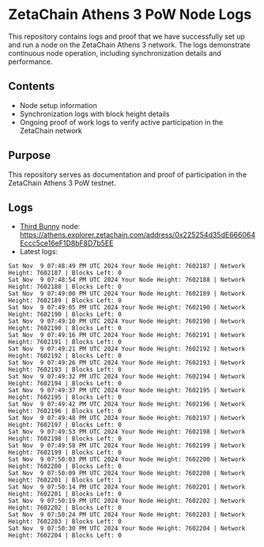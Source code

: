 # ZetaChain Athens 3 PoW Node Logs
This repository contains logs and proof that we have successfully set up and run a node on the ZetaChain Athens 3 network. The logs demonstrate continuous node operation, including synchronization details and performance.

## Contents
- Node setup information
- Synchronization logs with block height details
- Ongoing proof of work logs to verify active participation in the ZetaChain network

## Purpose
This repository serves as documentation and proof of participation in the ZetaChain Athens 3 PoW testnet.

## Logs

- [Third Bunny](https://thirdbunny.xyz/) node: https://athens.explorer.zetachain.com/address/0x225254d35dE666064Eccc5ce16eF1D8bF8D7b5EE
- Latest logs:
```
Sat Nov  9 07:48:49 PM UTC 2024 Your Node Height: 7602187 | Network Height: 7602187 | Blocks Left: 0
Sat Nov  9 07:48:54 PM UTC 2024 Your Node Height: 7602188 | Network Height: 7602188 | Blocks Left: 0
Sat Nov  9 07:49:00 PM UTC 2024 Your Node Height: 7602189 | Network Height: 7602189 | Blocks Left: 0
Sat Nov  9 07:49:05 PM UTC 2024 Your Node Height: 7602190 | Network Height: 7602190 | Blocks Left: 0
Sat Nov  9 07:49:10 PM UTC 2024 Your Node Height: 7602190 | Network Height: 7602190 | Blocks Left: 0
Sat Nov  9 07:49:16 PM UTC 2024 Your Node Height: 7602191 | Network Height: 7602191 | Blocks Left: 0
Sat Nov  9 07:49:21 PM UTC 2024 Your Node Height: 7602192 | Network Height: 7602192 | Blocks Left: 0
Sat Nov  9 07:49:26 PM UTC 2024 Your Node Height: 7602193 | Network Height: 7602193 | Blocks Left: 0
Sat Nov  9 07:49:32 PM UTC 2024 Your Node Height: 7602194 | Network Height: 7602194 | Blocks Left: 0
Sat Nov  9 07:49:37 PM UTC 2024 Your Node Height: 7602195 | Network Height: 7602195 | Blocks Left: 0
Sat Nov  9 07:49:42 PM UTC 2024 Your Node Height: 7602196 | Network Height: 7602196 | Blocks Left: 0
Sat Nov  9 07:49:48 PM UTC 2024 Your Node Height: 7602197 | Network Height: 7602197 | Blocks Left: 0
Sat Nov  9 07:49:53 PM UTC 2024 Your Node Height: 7602198 | Network Height: 7602198 | Blocks Left: 0
Sat Nov  9 07:49:58 PM UTC 2024 Your Node Height: 7602199 | Network Height: 7602199 | Blocks Left: 0
Sat Nov  9 07:50:03 PM UTC 2024 Your Node Height: 7602200 | Network Height: 7602200 | Blocks Left: 0
Sat Nov  9 07:50:09 PM UTC 2024 Your Node Height: 7602200 | Network Height: 7602201 | Blocks Left: 1
Sat Nov  9 07:50:14 PM UTC 2024 Your Node Height: 7602201 | Network Height: 7602201 | Blocks Left: 0
Sat Nov  9 07:50:19 PM UTC 2024 Your Node Height: 7602202 | Network Height: 7602202 | Blocks Left: 0
Sat Nov  9 07:50:24 PM UTC 2024 Your Node Height: 7602203 | Network Height: 7602203 | Blocks Left: 0
Sat Nov  9 07:50:30 PM UTC 2024 Your Node Height: 7602204 | Network Height: 7602204 | Blocks Left: 0
```
